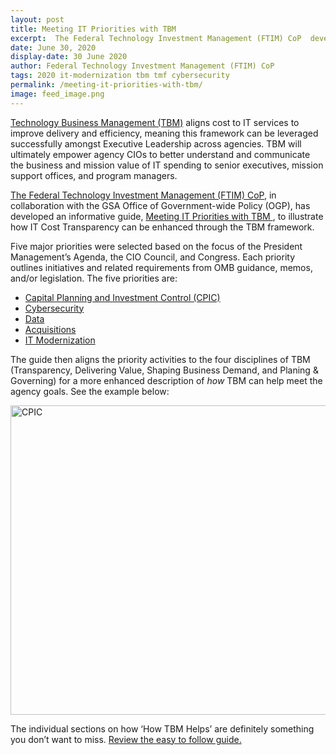 ```yaml
---
layout: post
title: Meeting IT Priorities with TBM 
excerpt:  The Federal Technology Investment Management (FTIM) CoP  developed a guide to help CIOs meet IT Priorities with Technology Business Management (TBM). Check it out!
date: June 30, 2020
display-date: 30 June 2020
author: Federal Technology Investment Management (FTIM) CoP 
tags: 2020 it-modernization tbm tmf cybersecurity
permalink: /meeting-it-priorities-with-tbm/
image: feed_image.png
---
```

<p ><a href="https://www.cio.gov/policies-and-priorities/tbm/" target="_blank" data-saferedirecturl="https://www.cio.gov/policies-and-priorities/tbm/">Technology Business Management (TBM)</a> aligns cost to IT services to improve delivery and efficiency, meaning this framework can be leveraged successfully amongst Executive Leadership across agencies. TBM will ultimately empower agency CIOs to better understand and communicate the business and mission value of IT spending to senior executives, mission support offices, and program managers.</p>
<p ><a href="https://www.cio.gov/about/members-and-leadership/ftim-cop/" target="_blank" data-saferedirecturl="https://www.cio.gov/about/members-and-leadership/ftim-cop/">The Federal Technology Investment Management (FTIM) CoP</a>, in collaboration with the GSA Office of Government-wide Policy (OGP), has developed an informative guide, <a href="/preview/gsa/cio.gov-redo/blog_post/assets/resources/MIPT-draft-5.0-Final-2020_06.pdf">Meeting IT Priorities with TBM </a>, to illustrate how IT Cost Transparency can be enhanced through the TBM framework.&nbsp;</p>
<p >Five major priorities were selected based on the focus of the President Management&rsquo;s Agenda, the CIO Council, and Congress. Each priority outlines initiatives and related requirements from OMB guidance, memos, and/or legislation. The five priorities are:&nbsp;</p>
<ul>
<li> <a href="https://www.cio.gov/policies-and-priorities/cpic/" target="_blank" data-saferedirecturl="https://www.cio.gov/policies-and-priorities/cpic/">Capital Planning and Investment Control (CPIC)</a></li>
<li> <a href="https://www.cio.gov/policies-and-priorities/cybersecurity/" target="_blank" data-saferedirecturl="https://www.cio.gov/policies-and-priorities/cybersecurity/">Cybersecurity</a></li>
<li> <a href="https://www.cio.gov/policies-and-priorities/data/" target="_blank" data-saferedirecturl="https://www.cio.gov/policies-and-priorities/data/">Data</a></li>
<li> <a href="https://www.cio.gov/policies-and-priorities/FITARA/" target="_blank" data-saferedirecturl="https://www.cio.gov/policies-and-priorities/FITARA/">Acquisitions</a></li>
<li> <a href="https://www.cio.gov/policies-and-priorities/TMF/" target="_blank" data-saferedirecturl="https://www.cio.gov/policies-and-priorities/TMF/">IT Modernization</a></li>
</ul>
<p >The guide then aligns the priority activities to the four disciplines of TBM (Transparency, Delivering Value, Shaping Business Demand, and Planing &amp; Governing) for a more enhanced description of <em>how </em>TBM can help meet the agency goals. See the example below:</p>

<img width="610" height="495" src="/preview/gsa/cio.gov-redo/blog_post/assets/images/blog/cpic.png" alt="CPIC">
<br>

<P>The individual sections on how ‘How TBM Helps’ are definitely something you don’t want to miss. <a href= "/preview/gsa/cio.gov-redo/blog_post/assets/resources/MIPT-draft-5.0-Final-2020_06.pdf">Review the easy to follow guide. </a></P>